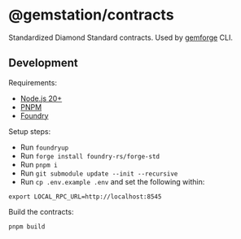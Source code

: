 # @gemstation/contracts

Standardized Diamond Standard contracts. Used by [gemforge](https://github.com/gemstation/gemforge) CLI.

## Development

Requirements:

* [Node.js 20+](https://nodejs.org)
* [PNPM](https://pnpm.io/)
* [Foundry](https://github.com/foundry-rs/foundry/blob/master/README.md)

Setup steps:

- Run `foundryup`
- Run `forge install foundry-rs/forge-std`
- Run `pnpm i`
- Run `git submodule update --init --recursive`
- Run `cp .env.example .env` and set the following within:

```
export LOCAL_RPC_URL=http://localhost:8545
```

Build the contracts:

```
pnpm build
```


